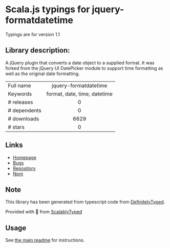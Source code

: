 
# Scala.js typings for jquery-formatdatetime

Typings are for version 1.1

## Library description:
A jQuery plugin that converts a date object to a supplied format. It was forked from the jQuery UI DatePicker module to support time formatting as well as the original date formatting.

|                    |                 |
| ------------------ | :-------------: |
| Full name          | jquery-formatdatetime |
| Keywords           | format, date, time, datetime |
| # releases         | 0 |
| # dependents       | 0 |
| # downloads        | 6629 |
| # stars            | 0 |

## Links
- [Homepage](https://github.com/agschwender/jquery.formatDateTime)
- [Bugs](https://github.com/agschwender/jquery.formatDateTime/issues)
- [Repository](https://github.com/agschwender/jquery.formatDateTime)
- [Npm](https://www.npmjs.com/package/jquery-formatdatetime)
    


## Note
This library has been generated from typescript code from [DefinitelyTyped](https://definitelytyped.org).

Provided with :purple_heart: from [ScalablyTyped](https://github.com/oyvindberg/ScalablyTyped)

## Usage
See [the main readme](../../readme.md) for instructions.


